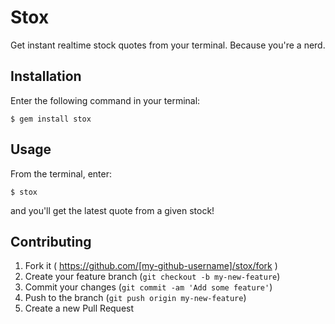 # Stox

Get instant realtime stock quotes from your terminal. Because you're a nerd.

## Installation

Enter the following command in your terminal:

    $ gem install stox

## Usage

From the terminal, enter:

    $ stox

and you'll get the latest quote from a given stock!

## Contributing

1. Fork it ( https://github.com/[my-github-username]/stox/fork )
2. Create your feature branch (`git checkout -b my-new-feature`)
3. Commit your changes (`git commit -am 'Add some feature'`)
4. Push to the branch (`git push origin my-new-feature`)
5. Create a new Pull Request
